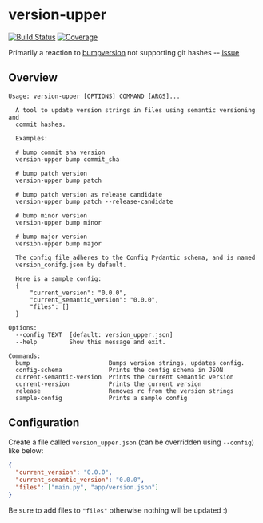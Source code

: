 # version-upper

[![Build Status](https://travis-ci.com/hkiang01/version_upper.svg?branch=master)](https://travis-ci.com/hkiang01/version_upper)
[![Coverage](https://coveralls.io/repos/github/hkiang01/version_upper/badge.svg?branch=master&service=github )](https://coveralls.io/github/hkiang01/version_upper?branch=master)

Primarily a reaction to [bumpversion](https://github.com/peritus/bumpversion) not supporting git hashes -- [issue](https://github.com/peritus/bumpversion/issues/125)

## Overview

```
Usage: version-upper [OPTIONS] COMMAND [ARGS]...

  A tool to update version strings in files using semantic versioning and
  commit hashes.

  Examples:

  # bump commit sha version
  version-upper bump commit_sha

  # bump patch version
  version-upper bump patch

  # bump patch version as release candidate
  version-upper bump patch --release-candidate

  # bump minor version
  version-upper bump minor

  # bump major version
  version-upper bump major

  The config file adheres to the Config Pydantic schema, and is named
  version_conifg.json by default.

  Here is a sample config:
  {
      "current_version": "0.0.0",
      "current_semantic_version": "0.0.0",
      "files": []
  }

Options:
  --config TEXT  [default: version_upper.json]
  --help         Show this message and exit.

Commands:
  bump                      Bumps version strings, updates config.
  config-schema             Prints the config schema in JSON
  current-semantic-version  Prints the current semantic version
  current-version           Prints the current version
  release                   Removes rc from the version strings
  sample-config             Prints a sample config
```

## Configuration

Create a file called `version_upper.json` (can be overridden using `--config`) like below:

```json
{
  "current_version": "0.0.0",
  "current_semantic_version": "0.0.0",
  "files": ["main.py", "app/version.json"]
}
```

Be sure to add files to `"files"` otherwise nothing will be updated :)
